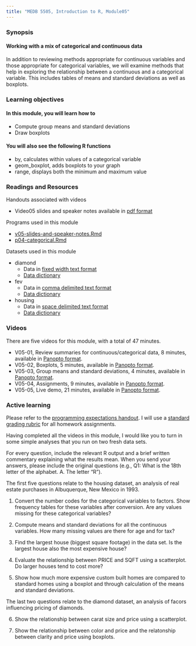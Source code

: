 ```yaml
---
title: "MEDB 5505, Introduction to R, Module05"
---
```


### Synopsis

#### Working with a mix of categorical and continuous data

In addition to reviewing methods appropriate for continuous variables and those appropriate for categorical variables, we will examine methods that help in exploring the relationship between a continuous and a categorical variable. This includes tables of means and standard deviations as well as boxplots.

### Learning objectives

#### In this module, you will learn how to 

+ Compute group means and standard deviations
+ Draw boxplots

#### You will also see the following R functions

+ by, calculates within values of a categorical variable
+ geom_boxplot, adds boxplots to your graph
+ range, displays both the minimum and maximum value

### Readings and Resources

Handouts associated with videos

+ Video05 slides and speaker notes available in [pdf format][git1]

Programs used in this module

+ [v05-slides-and-speaker-notes.Rmd][git2]
+ [p04-categorical.Rmd][git3]

Datasets used in this module

+ diamond
  + Data in [fixed width text format][git4]
  + [Data dictionary][git5]
+ fev
  + Data in [comma delimited text format][git6]
  + [Data dictionary][git7]
+ housing
  + Data in [space delimited text format][git8]
  + [Data dictionary][git9]

### Videos

There are five videos for this module, with a total of 47 minutes.

+ V05-01, Review summaries for continuous/categorical data, 8 minutes, available in [Panopto format][200501].
+ V05-02, Boxplots, 5 minutes, available in [Panopto format][200502].
+ V05-03, Group means and standard deviations, 4 minutes, available in [Panopto format][200503].
+ V05-04, Assignments, 9 minutes, available in [Panopto format][200504].
+ V05-05, Live demo, 21 minutes, available in [Panopto format][200505].

### Active learning

Please refer to the [programming expectations handout][git98]. I will use a [standard grading rubric][git99] for all homework assignments.

Having completed all the videos in this module, I would like you to turn in some simple analyses that you run on two fresh data sets. 

For every question, include the relevant R output and a brief written commentary explaining what the results mean. When you send your answers, please include the original questions (e.g., Q1: What is the 18th letter of the alphabet. A. The letter “R”).

The first five questions relate to the housing dataset, an analysis of real estate purchases in Albuquerque, New Mexico in 1993.

1. Convert the number codes for the categorical variables to factors. Show frequency tables for these variables after conversion. Are any values missing for these categorical variables?

2. Compute means and standard deviations for all the continuous variables. How many missing values are there for age and for tax?

3. Find the largest house (biggest square footage) in the data set. Is the largest house also the most expensive house?

4. Evaluate the relationship between PRICE and SQFT using a scatterplot. Do larger houses tend to cost more?

5. Show how much more expensive custom built homes are compared to standard homes using a boxplot and through calculation of the means and standard deviations.

The last two questions relate to the diamond dataset, an analysis of facors influencing pricing of diamonds.

6. Show the relationship between carat size and price using a scatterplot.

7. Show the relationship between color and price and the relatonship between clarity and price using boxplots.


[200501]: https://umsystem.hosted.panopto.com/Panopto/Pages/Viewer.aspx?id=633092ca-6867-4e26-be98-ae89014956fd
[200502]: https://umsystem.hosted.panopto.com/Panopto/Pages/Viewer.aspx?id=6e45f8a9-9305-40b0-9189-ae89014ba501
[200503]: https://umsystem.hosted.panopto.com/Panopto/Pages/Viewer.aspx?id=22fec431-e5da-43a5-a923-ae89014d580a
[200504]: https://umsystem.hosted.panopto.com/Panopto/Pages/Viewer.aspx?id=5e80f911-c5f1-4268-bba1-ae89014ebb4b
[200505]: https://umsystem.hosted.panopto.com/Panopto/Pages/Viewer.aspx?id=1f0a3d5a-cea3-4c29-a4d5-ae89015212f9

[git1]: https://github.com/pmean/classes/blob/master/introduction-to-r/results/v05-slides-and-speaker-notes.pdf
[git2]: https://github.com/pmean/classes/blob/master/introduction-to-r/src/v05-slides-and-speaker-notes.Rmd
[git3]: https://github.com/pmean/classes/blob/master/introduction-to-r/src/p05-video-examples.Rmd
[git4]: https://github.com/pmean/classes/blob/master/introduction-to-r/data/diamonds.txt
[git5]: https://github.com/pmean/classes/blob/master/introduction-to-r/data/diamonds-data-dictionary.yaml
[git6]: https://github.com/pmean/classes/blob/master/introduction-to-r/data/fev.csv
[git7]: https://github.com/pmean/classes/blob/master/introduction-to-r/data/fev-data-dictionary.yaml
[git8]: https://github.com/pmean/classes/blob/master/introduction-to-r/data/albuquerque-housing.txt
[git9]: https://github.com/pmean/classes/blob/master/introduction-to-r/data/albuquerque-data-dictionary.yaml

[git98]: https://github.com/pmean/classes/blob/master/software-engineering/results/programming-expectations.pdf
[git99]: https://github.com/pmean/classes/blob/master/software-engineering/src/grading-rubric.md

